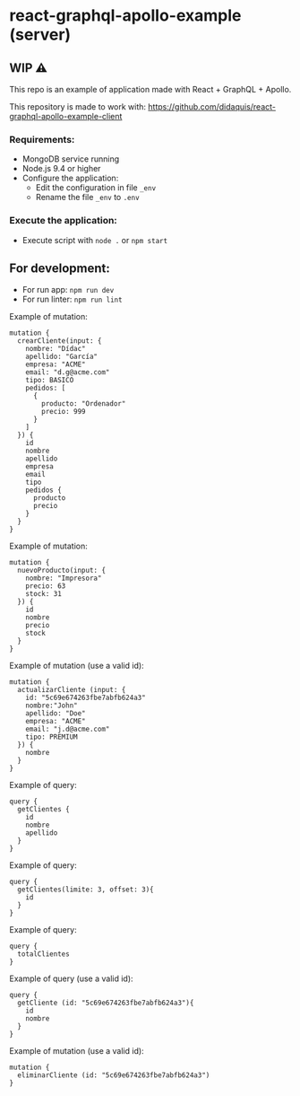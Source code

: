 # react-graphql-apollo-example (server)

## **WIP** ⚠️

This repo is an example of application made with React + GraphQL + Apollo.

This repository is made to work with: https://github.com/didaquis/react-graphql-apollo-example-client

### Requirements:
* MongoDB service running
* Node.js 9.4 or higher
* Configure the application:
  * Edit the configuration in file `_env`
  * Rename the file `_env` to `.env`

### Execute the application:
* Execute script with `node .` or `npm start`

## For development:
* For run app: `npm run dev`
* For run linter: `npm run lint`

Example of mutation:
```
mutation {
  crearCliente(input: {
    nombre: "Dídac"
    apellido: "García"
    empresa: "ACME"
    email: "d.g@acme.com"
    tipo: BASICO
    pedidos: [
      {
        producto: "Ordenador"
        precio: 999
      }
    ]
  }) {
    id
    nombre
    apellido
    empresa
    email
    tipo
    pedidos {
      producto
      precio
    }
  }
}
```

Example of mutation:
```
mutation {
  nuevoProducto(input: {
    nombre: "Impresora"
    precio: 63
    stock: 31
  }) {
    id
    nombre
    precio
    stock
  }
}
```

Example of mutation (use a valid id):
```
mutation {
  actualizarCliente (input: {
    id: "5c69e674263fbe7abfb624a3"
    nombre:"John"
    apellido: "Doe"
    empresa: "ACME"
    email: "j.d@acme.com"
    tipo: PREMIUM
  }) {
    nombre
  }
}
```

Example of query:
```
query {
  getClientes {
    id
    nombre
    apellido
  }
}
```

Example of query:
```
query {
  getClientes(limite: 3, offset: 3){
    id
  }
}
```

Example of query:
```
query {
  totalClientes
}
```

Example of query (use a valid id):
```
query {
  getCliente (id: "5c69e674263fbe7abfb624a3"){
    id
    nombre
  }
}
```

Example of mutation (use a valid id):
```
mutation {
  eliminarCliente (id: "5c69e674263fbe7abfb624a3")
}
```